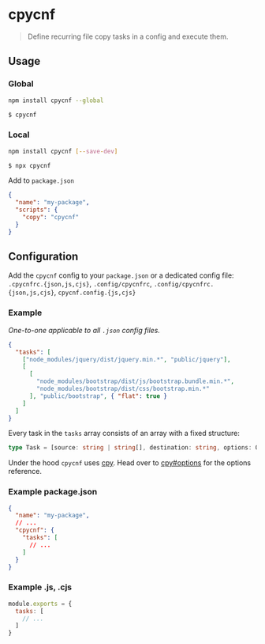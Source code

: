 # cpycnf

> Define recurring file copy tasks in a config and execute them.

## Usage

### Global

```sh
npm install cpycnf --global
```
```sh
$ cpycnf
```

### Local

```sh
npm install cpycnf [--save-dev]
```

```sh
$ npx cpycnf
```

Add to `package.json`

```json
{
  "name": "my-package",
  "scripts": {
    "copy": "cpycnf"
  }
}
```

## Configuration

Add the `cpycnf` config to your `package.json` or a dedicated config file: `.cpycnfrc.{json,js,cjs}`, `.config/cpycnfrc`, `.config/cpycnfrc.{json,js,cjs}`, `cpycnf.config.{js,cjs}`

### Example

*One-to-one applicable to all `.json` config files.*

```json
{
  "tasks": [
    ["node_modules/jquery/dist/jquery.min.*", "public/jquery"],
    [
      [
        "node_modules/bootstrap/dist/js/bootstrap.bundle.min.*",
        "node_modules/bootstrap/dist/css/bootstrap.min.*"
      ], "public/bootstrap", { "flat": true }
    ]
  ]
}
```

Every task in the `tasks` array consists of an array with a fixed structure:
```ts
type Task = [source: string | string[], destination: string, options: Options]
```
Under the hood `cpycnf` uses [cpy](https://github.com/sindresorhus/cpy#api).
Head over to [cpy#options](https://github.com/sindresorhus/cpy#options) for the options reference.

### Example package.json

```json
{
  "name": "my-package",
  // ...
  "cpycnf": {
    "tasks": [
      // ...
    ]
  }
}
```

### Example .js, .cjs

```js
module.exports = {
  tasks: [
    // ...
  ]
}
```